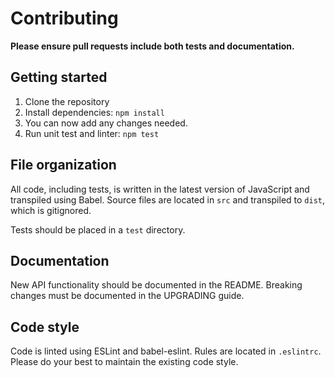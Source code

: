 # Contributing

**Please ensure pull requests include both tests and documentation.**

## Getting started

1. Clone the repository
2. Install dependencies: `npm install`
3. You can now add any changes needed.
4. Run unit test and linter: `npm test`

## File organization

All code, including tests, is written in the latest version of JavaScript and transpiled using Babel. Source files are located in `src` and transpiled to `dist`, which is gitignored.

Tests should be placed in a `test` directory.

## Documentation

New API functionality should be documented in the README. Breaking changes must be documented in the UPGRADING guide.

## Code style

Code is linted using ESLint and babel-eslint. Rules are located in `.eslintrc`. Please do your best to maintain the existing code style.

